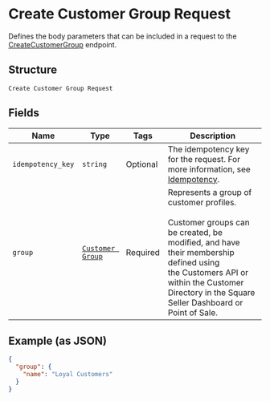 
# Create Customer Group Request

Defines the body parameters that can be included in a request to the
[CreateCustomerGroup](/doc/api/customer-groups.md#create-customer-group) endpoint.

## Structure

`Create Customer Group Request`

## Fields

| Name | Type | Tags | Description |
|  --- | --- | --- | --- |
| `idempotency_key` | `string` | Optional | The idempotency key for the request. For more information, see [Idempotency](https://developer.squareup.com/docs/basics/api101/idempotency). |
| `group` | [`Customer Group`](/doc/models/customer-group.md) | Required | Represents a group of customer profiles.<br><br>Customer groups can be created, be modified, and have their membership defined using<br>the Customers API or within the Customer Directory in the Square Seller Dashboard or Point of Sale. |

## Example (as JSON)

```json
{
  "group": {
    "name": "Loyal Customers"
  }
}
```

